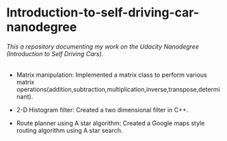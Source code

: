 # Introduction-to-self-driving-car-nanodegree

###### This a repository documenting my work on the Udacity Nanodegree (Introduction to Self Driving Cars).

* Matrix manipulation: Implemented a matrix class to perform various matrix operations(addition,subtraction,multiplication,inverse,transpose,determinant). 

* 2-D Histogram filter: Created a two dimensional filter in C++.

* Route planner using A star algorithm: Created a Google maps style routing algorithm using A star search.

